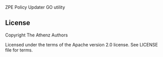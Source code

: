 ZPE Policy Updater GO utility

## License

Copyright The Athenz Authors

Licensed under the terms of the Apache version 2.0 license. See LICENSE file for terms.
